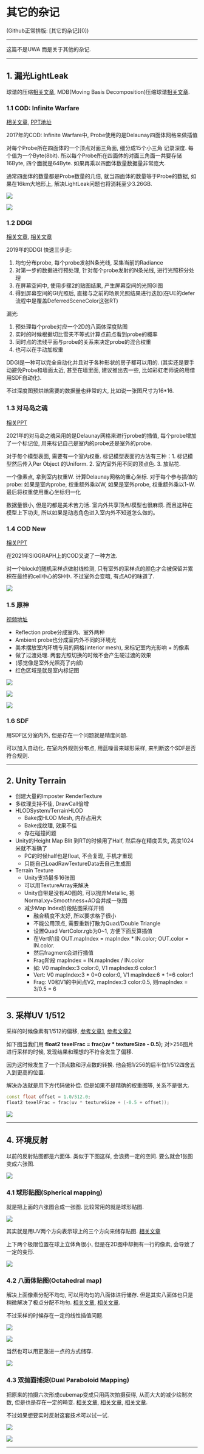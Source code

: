 其它的杂记
======

(Github正常排版: [其它的杂记][0])

-----------------

这篇不是UWA 而是关于其他的杂记.

-----------------

## **1. 漏光LightLeak**

  球谐的压缩[相关文章][17], MDB(Moving Basis Decomposition)压缩球谐[相关文章][18].

### **1.1 COD: Infinite Warfare**
  [相关文章][9], [PPT地址][10]

  2017年的COD: Infinite Warfare中, Probe使用的是Delaunay四面体网格来做插值

  对每个Probe所在四面体的一个顶点对面三角面, 细分成15个小三角 记录深度. 每个值为一个Byte(8bit). 所以每个Probe所在四面体的对面三角面一共要存储16Byte, 四个面就是64Byte. 如果再乘以四面体数量数据量非常庞大.

  通常四面体的数量都是Probe数量的几倍, 就当四面体的数量等于Probe的数据, 如果在16km大地形上, 解决LightLeak问题也将消耗至少3.26GB.

![](Images/Other_09.jpg)

![](Images/Other_10.jpg)

### **1.2 DDGI**

  [相关文章][11], [相关文章][12]
  
  2019年的DDGI 快速三步走:
  1. 均匀分布probe, 每个probe发射N条光线, 采集当前的Radiance
  2. 对第一步的数据进行预处理, 针对每个probe发射的N条光线, 进行光照积分处理
  3. 在屏幕空间中, 使用步骤2的贴图结果, 产生屏幕空间的光照GI图
  4.  得到屏幕空间的GI光照后, 直接与之前的场景光照结果进行迭加(在UE的defer流程中是覆盖DeferredSceneColor这张RT)

  漏光:
  1. 预处理每个probe对应一个2D的八面体深度贴图
  2. 实时的时候根据切比雪夫不等式计算点前点看到probe的概率
  3. 同时点的法线平面与probe的关系来决定probe的混合权重
  4. 也可以在手动加权重

  DDGI是一种可以完全自动化并且对于各种形状的房子都可以用的. (其实还是要手动避免Probe和墙面太近, 甚至在墙里面, 建议推出去一些, 比如彩虹老师说的用借用SDF自动化). 

  不过深度图预烘焙需要的数据量也非常的大, 比如说一张图尺寸为16*16.

### **1.3 对马岛之魂**

  [相关PPT][13]

  2021年的对马岛之魂采用的是Delaunay网格来进行probe的插值, 每个probe增加了一个标记位, 用来标记自己是室内的probe还是室外的probe.

  对于每个模型表面, 需要有一个室内权重. 标记模型表面的方法有三种：1. 标记模型然后传入Per Object 的Uniform. 2. 室内室外用不同的顶点色. 3. 放贴花.

  一个像素点, 拿到室内权重W. 计算Delaunay网格的重心坐标. 对于每个参与插值的probe: 如果是室内probe, 权重额外乘以W, 如果是室外probe, 权重额外乘以1-W. 最后将权重使用重心坐标归一化

  数据量很小, 但是的都是美术苦力活. 室内外共享顶点/模型也很麻烦. 而且这种在模型上下功夫, 所以如果是动态角色进入室内外不知道怎么做的。

### **1.4 COD New**

  [相关PPT][15]

  在2021年SIGGRAPH上的COD又说了一种方法.

  对一个block的随机采样点做射线检测, 只有室外的采样点的颜色才会被保留并累积在最终的cell中心的SH中. 不过室外会变暗, 有点AO的味道了.

![](Images/Other_11.jpg)

### **1.5 原神**
  [视频地址][16]

  + Reflection probe分成室内、室外两种
  + Ambient probe也分成室内外不同的环境光
  + 美术摆放室内环境专用的网格(interior mesh), 来标记室内光影响  + 的像素
  + 做了过渡处理. 两套光照切换的时候不会产生硬过渡的效果
  + (感觉像是室外光照亮了内部)
  + 红色区域是就是室内标记图

![](Images/Other_13.jpg)

![](Images/Other_14.jpg)

![](Images/Other_12.jpg)

### **1.6 SDF**
  用SDF区分室内外, 但是存在一个问题就是精度问题.

  可以加入自动化. 在室内外规则分布点, 用蓝噪音来球形采样, 来判断这个SDF是否符合规则.

-----------------

## **2. Unity Terrain**
  + 创建大量的Imposter RenderTexture
  + 多纹理支持不佳, DrawCall倍增
  + HLODSystem/TerrainHLOD
    + Bake成HLOD Mesh, 内存占用大
    + Bake成纹理, 效果不佳
    + 存在碰撞问题
  + Unity的Height Map Blit 到RT的时候用了Half, 然后存在精度丢失, 高度1024米就不准确了
    + PC的时候half也是float, 不会复现, 手机才重现
    + 只能自己LoadRawTextureData去自己生成图
  + Terrain Texture
    + Unity支持最多16张图
    + 可以用TextureArray来解决
    + Unity自带是没有AO图的, 可以抛弃Metallic, 把Normal.xy+Smoothness+AO合并成一张图
    + 减少Map Index阶段贴图采样开销
      + 融合精度不太好, 所以要求格子很小
      + 不能公用顶点, 需要重新打散为Quad/Double Triangle
      + 设置Quad VertColor.rgb为0~1, 方便下面反算插值
      + 在Vert阶段 OUT.mapIndex = mapIndex * IN.color; OUT.color = IN.color.
      + 然后fragment会进行插值
      + Frag阶段 mapIndex = IN.mapIndex / IN.color
      + 如: V0 mapIndex:3 color:0, V1 mapIndex:6 color:1
	  + Vert: V0 mapIndex:3 * 0=0 color:0, V1 mapIndex:6 * 1=6 color:1
	  + Frag: V0和V1的中间点V2, mapIndex:3 color:0.5, 则mapIndex = 3/0.5 = 6

-----------------

## **3. 采样UV 1/512**
  采样的时候像素有1/512的偏移, [参考文章1][2], [参考文章2][3]

  如下图当我们用 **float2 texelFrac = frac(uv * textureSize - 0.5);** 对>256图片进行采样的时候, 发现结果和理想的不符合发生了偏移.

  因为这时候发生了一个顶点数和浮点数的转换. 他会把1/256的后半位1/512四舍五入到更高的位置.

  解决办法就是用下方代码做补偿. 但是如果不是精确的权重图等, 关系不是很大.

```C++
const float offset = 1.0/512.0;
float2 texelFrac = frac(uv * textureSize + (-0.5 + offset));
```

![](Images/Other_00.jpg)

-----------------

## **4. 环境反射**
  以前的反射贴图都是六面体. 类似于下图这样, 会浪费一定的空间. 要么就会1张图变成六张图.

![](Images/Other_01.png)


### **4.1 球形贴图(Spherical mapping)**
  就是把上面的六张图合成一张图. 比较常用的就是球形贴图.

![](Images/Other_02.png)

  其实就是用UV两个方向表示球上的三个方向来储存贴图. [相关文章][4]

  上下两个极限位置在球上立体角很小, 但是在2D图中却拥有一行的像素, 会导致了一定的变形.

![](Images/Other_03.jpg)


### **4.2 八面体贴图(Octahedral map)**
  解决上面像素分配不均匀, 可以用均匀的八面体进行储存. 但是其实八面体也只是稍微解决了极点分配不均匀. [相关文章][5], [相关文章][14].

  不过采样的时候存在一定的线性插值问题.

![](Images/Other_04.jpg)

![](Images/Other_05.jpeg)


  当然也可以用更激进一点的方式储存.

![](Images/Other_06.jpg)


### **4.3 双抛面捕捉(Dual Paraboloid Mapping)**
  把原来的拍摄六次形成cubemap变成只用两次拍摄获得, 从而大大的减少绘制次数, 但是也是存在一定的畸变. [相关文章][6], [相关文章][7], [相关文章][8].

  不过如果想要实时反射这套技术可以试一试.

![](Images/Other_07.jpg)

![](Images/Other_08.jpg)


-----------------

[1]:https://github.com/HHHHHHHHHHHHHHHHHHHHHCS/MyStudyNote/blob/main/MyUWA2022Note/%E7%A7%BB%E5%8A%A8%E7%AB%AF%E5%AE%9E%E6%97%B6GI%E6%96%B9%E6%A1%88.md
[2]:https://www.reedbeta.com/blog/texture-gathers-and-coordinate-precision/
[3]:https://learn.microsoft.com/en-us/windows/win32/direct3d12/conservative-rasterization
[4]:https://zhuanlan.zhihu.com/p/84494845
[5]:https://zhuanlan.zhihu.com/p/408898601
[6]:https://zhuanlan.zhihu.com/p/40784734
[7]:http://www.klayge.org/material/3_12/DPSM/DualParaboloidMappingInTheVertexShader.pdf
[8]:http://graphicsrunner.blogspot.com/2008/07/dual-paraboloid-reflections.html
[9]:https://blog.csdn.net/toughbro/article/details/78153634
[10]:https://view.officeapps.live.com/op/view.aspx?src=http%3A%2F%2Fadvances.realtimerendering.com%2Fs2017%2FPrecomputed%2520Lighting%2520in%2520CoD%2520IW_20_PPS.pptx
[11]:https://zhuanlan.zhihu.com/p/404520592
[12]:https://morgan3d.github.io/articles/2019-04-01-ddgi/overview.html
[13]:https://advances.realtimerendering.com/s2021/jpatry_advances2021/index.html#/51/0/7
[14]:https://zhuanlan.zhihu.com/p/384232048
[15]:https://research.activision.com/publications/2021/09/large-scale-global-illumination-in-call-of-duty
[16]:https://www.bilibili.com/video/BV1Za4y1s7VL?t=1702.0
[17]:https://www.jianshu.com/p/99f4775c93b9
[18]:https://arisilvennoinen.github.io/Publications/mbd.pdf